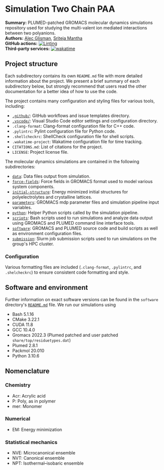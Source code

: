 # Simulation Two Chain PAA

**Summary:** PLUMED-patched GROMACS molecular dynamics simulations repository used for studying the multi-valent ion mediated interactions between two polyanions.  
**Authors:** [Alec Glisman](https://github.com/alec-glisman), [Sriteja Mantha](https://github.com/sritejamantha)  
**GitHub actions:**
[![Linting](https://github.com/alec-glisman/Simulation-Two-Chain-PAA/actions/workflows/code-linting.yml/badge.svg)](https://github.com/alec-glisman/Simulation-Two-Chain-PAA/actions/workflows/code-linting.yml)  
**Third-party services:**
[![wakatime](https://wakatime.com/badge/github/alec-glisman/gromacs.svg)](https://wakatime.com/badge/github/alec-glisman/gromacs)  

## Project structure

Each subdirectory contains its own `README.md` file with more detailed information about the project.
We present a brief summary of each subdirectory below, but strongly recommend that users read the other documentation for a better idea of how to use the code.

The project contains many configuration and styling files for various tools, including:

* [`.github/`](./.github/READ.md): GitHub workflows and issue templates directory.
* [`.vscode/`](./.vscode/README.md): Visual Studio Code editor settings and configuration directory.
* `.clang-format`: Clang-format configuration file for C++ code.
* `.pylintrc`: Pylint configuration file for Python code.
* `.shellcheckrc`: ShellCheck configuration file for shell scripts.
* `.wakatime-project`: Wakatime configuration file for time tracking.
* `CITATIONS.md`: List of citations for the project.
* `LICENSE`: Project license file.

The molecular dynamics simulations are contained in the following subdirectories:

* [`data`](./data/README.md): Data files output from simulation.
* [`force-fields`](./force-field/README.md): Force fields in GROMACS format used to model various system components.
* [`initial-structure`](./intial-structure/README.md): Energy minimized initial structures for polyelectrolytes and crystalline lattices.
* [`parameters`](./parameters/README.md): GROMACS mdp parameter files and simulation pipeline input variables.
* [`python`](./python/README.md): Helper Python scripts called by the simulation pipeline.
* [`scripts`](./scripts/README.md): Bash scripts used to run simulations and analyze data output using GROMACS and PLUMED command line interface tools.
* [`software`](./software/README.md): GROMACS and PLUMED source code and build scripts as well as environment configuration files.
* [`submission`](./submission/README.md): Slurm job submission scripts used to run simulations on the group's HPC cluster.

### Configuration

Various formatting files are included (`.clang-format`, `.pylintrc`, and `.shelcheckrc`) to ensure consistent code formatting and style.

## Software and environment

Further information on exact software versions can be found in the `software` directory's [`README.md`](software/README.md) file.
We run our simulations using

* Bash 5.1.16
* CMake 3.22.1
* CUDA 11.8
* GCC 10.4.0
* Gromacs 2022.3 (Plumed patched and user patched `share/top/residuetypes.dat`)
* Plumed 2.8.1
* Packmol 20.010
* Python 3.10.6

## Nomenclature

### Chemistry

* Acr: Acrylic acid
* P: Poly, as in polymer
* mer: Monomer

### Numerical

* EM: Energy minimization

### Statistical mechanics

* NVE: Microcanonical ensemble
* NVT: Canonical ensemble
* NPT: Isothermal–isobaric ensemble
